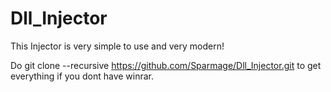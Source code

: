 # Dll_Injector
This Injector is very simple to use and very modern!

Do git clone --recursive https://github.com/Sparmage/Dll_Injector.git to get everything if you dont have winrar.

